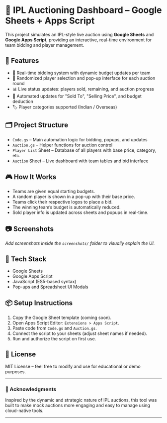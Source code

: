 # 🏏 IPL Auctioning Dashboard – Google Sheets + Apps Script

This project simulates an IPL-style live auction using **Google Sheets** and **Google Apps Script**, providing an interactive, real-time environment for team bidding and player management.

## 📌 Features

- 🧠 Real-time bidding system with dynamic budget updates per team
- 🎲 Randomized player selection and pop-up interface for each auction round
- 📊 Live status updates: players sold, remaining, and auction progress
- 🤖 Automated updates for "Sold To", "Selling Price", and budget deduction
- 🏷️ Player categories supported (Indian / Overseas)

## 🗂️ Project Structure

- `Code.gs` – Main automation logic for bidding, popups, and updates
- `Auction.gs` – Helper functions for auction control
- `Player List` Sheet – Database of all players with base price, category, etc.
- `Auction` Sheet – Live dashboard with team tables and bid interface

## 🎮 How It Works

- Teams are given equal starting budgets.
- A random player is shown in a pop-up with their base price.
- Teams click their respective logos to place a bid.
- The winning team’s budget is automatically reduced.
- Sold player info is updated across sheets and popups in real-time.

## 📷 Screenshots

_Add screenshots inside the `screenshots/` folder to visually explain the UI._

## 🔧 Tech Stack

- Google Sheets
- Google Apps Script
- JavaScript (ES5-based syntax)
- Pop-ups and Spreadsheet UI Modals

## 📦 Setup Instructions

1. Copy the Google Sheet template (coming soon).
2. Open Apps Script Editor: `Extensions > Apps Script`.
3. Paste code from `Code.gs` and `Auction.gs`.
4. Connect the script to your sheets (adjust sheet names if needed).
5. Run and authorize the script on first use.

## 📜 License

MIT License – feel free to modify and use for educational or demo purposes.

---

### 🙌 Acknowledgments

Inspired by the dynamic and strategic nature of IPL auctions, this tool was built to make mock auctions more engaging and easy to manage using cloud-native tools.

---

